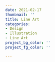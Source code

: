 ```yaml
---
date: 2021-02-17
thumbnail: ''
title: Line Art
categories:
- Design
- Illustration
- Line Art
project_bg_color: ''
project_fg_color: ''

---
```

